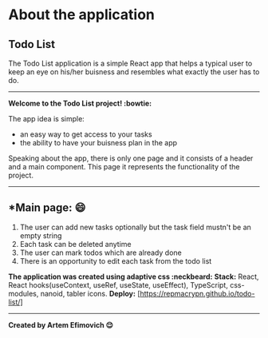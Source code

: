 # About the application
## Todo List
The Todo List application is a simple React app that helps a typical user to keep an eye on his/her buisness
and resembles what exactly the user has to do.
___
**Welcome to the Todo List project! :bowtie:**

The app idea is simple:
+ an easy way to get access to your tasks
+ the ability to have your buisness plan in the app

Speaking about the app, there is only one page and it consists of a header and a main component.
This page it represents the functionality of the project. 
___
## *Main page: :smile:
   1. The user can add new tasks optionally but the task field mustn't be an empty string
   2. Each task can be deleted anytime
   3. The user can mark todos which are already done
   4. There is an opportunity to edit each task from the todo list
 
**The application was created using adaptive css :neckbeard:**
**Stack:** React, React hooks(useContext, useRef, useState, useEffect), TypeScript, css-modules, nanoid, tabler icons.
**Deploy:** [https://repmacrypn.github.io/todo-list/]
___
**Created by Artem Efimovich :relieved:**